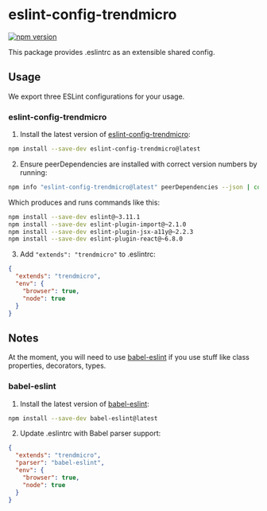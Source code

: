 # eslint-config-trendmicro

[![npm version](https://badge.fury.io/js/eslint-config-trendmicro.svg)](http://badge.fury.io/js/eslint-config-trendmicro)

This package provides .eslintrc as an extensible shared config.

## Usage

We export three ESLint configurations for your usage.

### eslint-config-trendmicro

1. Install the latest version of [eslint-config-trendmicro](https://github.com/trendmicro-frontend/eslint-config-trendmicro):
  ```sh
  npm install --save-dev eslint-config-trendmicro@latest
  ```

2. Ensure peerDependencies are installed with correct version numbers by running:
  ```sh
  npm info "eslint-config-trendmicro@latest" peerDependencies --json | command sed 's/[\{\},]//g ; s/: /@/g' | xargs -L1 npm install --save-dev
  ```

  Which produces and runs commands like this:

  ```sh
  npm install --save-dev eslint@~3.11.1
  npm install --save-dev eslint-plugin-import@~2.1.0
  npm install --save-dev eslint-plugin-jsx-a11y@~2.2.3
  npm install --save-dev eslint-plugin-react@~6.8.0
  ```

3. Add `"extends": "trendmicro"` to .eslintrc:
  ```json
  {
    "extends": "trendmicro",
    "env": {
      "browser": true,
      "node": true
    }
  }
  ```
  
## Notes
  
At the moment, you will need to use [babel-eslint](https://github.com/babel/babel-eslint) if you use stuff like class properties, decorators, types.
  
### babel-eslint

1. Install the latest version of [babel-eslint](https://github.com/babel/babel-eslint):
  ```sh
  npm install --save-dev babel-eslint@latest
  ```
  
2. Update .eslintrc with Babel parser support:
  ```json
  {
    "extends": "trendmicro",
    "parser": "babel-eslint",
    "env": {
      "browser": true,
      "node": true
    }
  }
  ```
